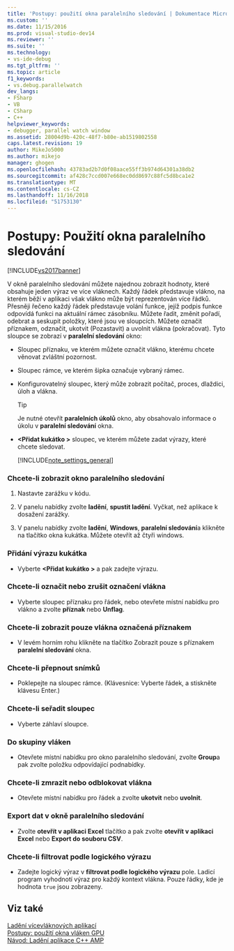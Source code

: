 ```yaml
---
title: 'Postupy: použití okna paralelního sledování | Dokumentace Microsoftu'
ms.custom: ''
ms.date: 11/15/2016
ms.prod: visual-studio-dev14
ms.reviewer: ''
ms.suite: ''
ms.technology:
- vs-ide-debug
ms.tgt_pltfrm: ''
ms.topic: article
f1_keywords:
- vs.debug.parallelwatch
dev_langs:
- FSharp
- VB
- CSharp
- C++
helpviewer_keywords:
- debugger, parallel watch window
ms.assetid: 28004d9b-420c-48f7-b80e-ab1519802558
caps.latest.revision: 19
author: MikeJo5000
ms.author: mikejo
manager: ghogen
ms.openlocfilehash: 43783ad2b7d0f08aace55ff3b974d64301a38db2
ms.sourcegitcommit: af428c7ccd007e668ec0dd8697c88fc5d8bca1e2
ms.translationtype: MT
ms.contentlocale: cs-CZ
ms.lasthandoff: 11/16/2018
ms.locfileid: "51753130"
---
```

# <a name="how-to-use-the-parallel-watch-window"></a>Postupy: Použití okna paralelního sledování
[!INCLUDE[vs2017banner](../includes/vs2017banner.md)]

V okně paralelního sledování můžete najednou zobrazit hodnoty, které obsahuje jeden výraz ve více vláknech. Každý řádek představuje vlákno, na kterém běží v aplikaci však vlákno může být reprezentován více řádků. Přesněji řečeno každý řádek představuje volání funkce, jejíž podpis funkce odpovídá funkci na aktuální rámec zásobníku. Můžete řadit, změnit pořadí, odebrat a seskupit položky, které jsou ve sloupcích. Můžete označit příznakem, odznačit, ukotvit (Pozastavit) a uvolnit vlákna (pokračovat). Tyto sloupce se zobrazí v **paralelní sledování** okno:  
  
- Sloupec příznaku, ve kterém můžete označit vlákno, kterému chcete věnovat zvláštní pozornost.  
  
- Sloupec rámce, ve kterém šipka označuje vybraný rámec.  
  
- Konfigurovatelný sloupec, který může zobrazit počítač, proces, dlaždici, úloh a vlákna.  
  
  > [!TIP]
  >  Je nutné otevřít **paralelních úkolů** okno, aby obsahovalo informace o úkolu v **paralelní sledování** okna.  
  
- **\<Přidat kukátko >** sloupec, ve kterém můžete zadat výrazy, které chcete sledovat.  
  
  [!INCLUDE[note_settings_general](../includes/note-settings-general-md.md)]  
  
### <a name="to-display-the-parallel-watch-window"></a>Chcete-li zobrazit okno paralelního sledování  
  
1.  Nastavte zarážku v kódu.  
  
2.  V panelu nabídky zvolte **ladění**, **spustit ladění**. Vyčkat, než aplikace k dosažení zarážky.  
  
3.  V panelu nabídky zvolte **ladění**, **Windows**, **paralelní sledování**a klikněte na tlačítko okna kukátka. Můžete otevřít až čtyři windows.  
  
### <a name="to-add-a-watch-expression"></a>Přidání výrazu kukátka  
  
-   Vyberte  **\<Přidat kukátko >** a pak zadejte výrazu.  
  
### <a name="to-flag-or-unflag-a-thread"></a>Chcete-li označit nebo zrušit označení vlákna  
  
-   Vyberte sloupec příznaku pro řádek, nebo otevřete místní nabídku pro vlákno a zvolte **příznak** nebo **Unflag**.  
  
### <a name="to-display-only-flagged-threads"></a>Chcete-li zobrazit pouze vlákna označená příznakem  
  
-   V levém horním rohu klikněte na tlačítko Zobrazit pouze s příznakem **paralelní sledování** okna.  
  
### <a name="to-switch-frames"></a>Chcete-li přepnout snímků  
  
-   Poklepejte na sloupec rámce. (Klávesnice: Vyberte řádek, a stiskněte klávesu Enter.)  
  
### <a name="to-sort-a-column"></a>Chcete-li seřadit sloupec  
  
-   Vyberte záhlaví sloupce.  
  
### <a name="to-group-threads"></a>Do skupiny vláken  
  
-   Otevřete místní nabídku pro okno paralelního sledování, zvolte **Group**a pak zvolte položku odpovídající podnabídky.  
  
### <a name="to-freeze-or-thaw-threads"></a>Chcete-li zmrazit nebo odblokovat vlákna  
  
-   Otevřete místní nabídku pro řádek a zvolte **ukotvit** nebo **uvolnit**.  
  
### <a name="to-export-the-data-in-the-parallel-watch-window"></a>Export dat v okně paralelního sledování  
  
-   Zvolte **otevřít v aplikaci Excel** tlačítko a pak zvolte **otevřít v aplikaci Excel** nebo **Export do souboru CSV**.  
  
### <a name="to-filter-by-a-boolean-expression"></a>Chcete-li filtrovat podle logického výrazu  
  
-   Zadejte logický výraz v **filtrovat podle logického výrazu** pole. Ladicí program vyhodnotí výraz pro každý kontext vlákna. Pouze řádky, kde je hodnota `true` jsou zobrazeny.  
  
## <a name="see-also"></a>Viz také  
 [Ladění vícevláknových aplikací](../debugger/debug-multithreaded-applications-in-visual-studio.md)   
 [Postupy: použití okna vláken GPU](../debugger/how-to-use-the-gpu-threads-window.md)   
 [Návod: Ladění aplikace C++ AMP](http://msdn.microsoft.com/library/40e92ecc-f6ba-411c-960c-b3047b854fb5)




